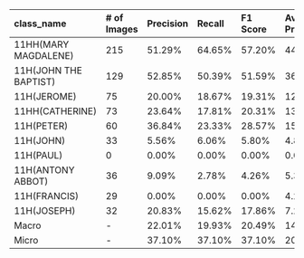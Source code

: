 | class_name            | # of Images   | Precision   | Recall   | F1 Score   | Average Precision   |
|:----------------------|:--------------|:------------|:---------|:-----------|:--------------------|
| 11HH(MARY MAGDALENE)  | 215           | 51.29%      | 64.65%   | 57.20%     | 44.30%              |
| 11H(JOHN THE BAPTIST) | 129           | 52.85%      | 50.39%   | 51.59%     | 36.01%              |
| 11H(JEROME)           | 75            | 20.00%      | 18.67%   | 19.31%     | 12.68%              |
| 11HH(CATHERINE)       | 73            | 23.64%      | 17.81%   | 20.31%     | 13.01%              |
| 11H(PETER)            | 60            | 36.84%      | 23.33%   | 28.57%     | 15.34%              |
| 11H(JOHN)             | 33            | 5.56%       | 6.06%    | 5.80%      | 4.88%               |
| 11H(PAUL)             | 0             | 0.00%       | 0.00%    | 0.00%      | 0.00%               |
| 11H(ANTONY ABBOT)     | 36            | 9.09%       | 2.78%    | 4.26%      | 5.38%               |
| 11H(FRANCIS)          | 29            | 0.00%       | 0.00%    | 0.00%      | 4.25%               |
| 11H(JOSEPH)           | 32            | 20.83%      | 15.62%   | 17.86%     | 7.21%               |
| Macro                 | -             | 22.01%      | 19.93%   | 20.49%     | 14.31%              |
| Micro                 | -             | 37.10%      | 37.10%   | 37.10%     | 20.05%              |